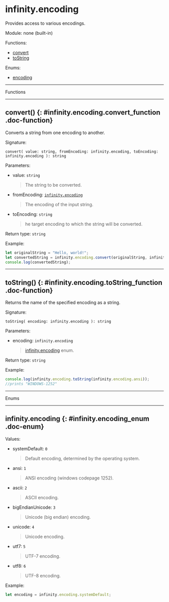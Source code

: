﻿# infinity.encoding

Provides access to various encodings.

Module: none (built-in)

<div class="doc-toc" markdown="1">

<div class="doc-toc-heading">Functions:</div>

- [convert](#infinity.encoding.convert_function)
- [toString](#infinity.encoding.toString_function)

<div class="doc-toc-heading">Enums:</div>

- [encoding](#infinity.encoding.encoding_enum)

</div>

---

<div class="doc-heading">Functions</div>

---

## convert() {: #infinity.encoding.convert_function .doc-function}

Converts a string from one encoding to another.

Signature:
```
convert( value: string, fromEncoding: infinity.encoding, toEncoding: infinity.encoding ): string
```

Parameters:

- value: `string`
  >The string to be converted.

- fromEncoding: [`infinity.encoding`](infinity.encoding.md#infinity.encoding_enum)
  >The encoding of the input string.

- toEncoding: `string`
  >he target encoding to which the string will be converted.


Return type: `string`

Example:

```typescript
let originalString = "Hello, world!";
let convertedString = infinity.encoding.convert(originalString, infinity.encoding.UTF8, infinity.encoding.ansi);
console.log(convertedString);
```


---

## toString() {: #infinity.encoding.toString_function .doc-function}

Returns the name of the specified encoding as a string.

Signature:
```
toString( encoding: infinity.encoding ): string
```

Parameters:

- encoding: `infinity.encoding`
  >[infinity.encoding](infinity.encoding.md#enums) enum.


Return type: `string`

Example:

```typescript
console.log(infinity.encoding.toString(infinity.encoding.ansi));
//prints "WINDOWS-1252"
```



---

<div class="doc-heading">Enums</div>

---

## infinity.encoding {: #infinity.encoding_enum .doc-enum}

Values:

- systemDefault: `0`
  >Default encoding, determined by the operating system.


- ansi: `1`
  >ANSI encoding (windows codepage 1252).

- ascii: `2`
  >ASCII encoding.

- bigEndianUnicode: `3`
  >Unicode (big endian) encoding.

- unicode: `4`
  >Unicode encoding.

- utf7: `5`
  >UTF-7 encoding.

- utf8: `6`
  >UTF-8 encoding.

Example:

```typescript
let encoding = infinity.encoding.systemDefault;
```
